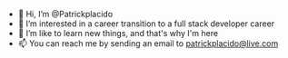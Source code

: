 - 👋 Hi, I’m @Patrickplacido
- 👀 I’m interested in a career transition to a full stack developer career
- 🌱 I’m like to learn new things, and that's why I'm here
- 📫 You can reach me by sending an email to patrickplacido@live.com

<!---
Patrickplacido/Patrickplacido is a ✨ special ✨ repository because its `README.md` (this file) appears on your GitHub profile.
You can click the Preview link to take a look at your changes.
--->
